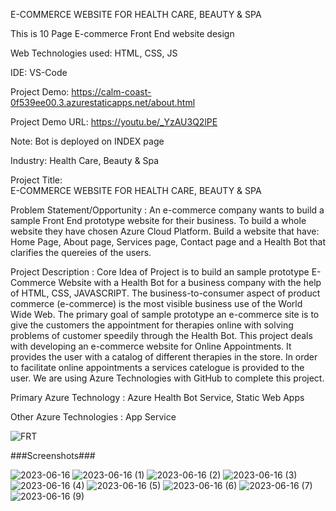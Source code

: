 E-COMMERCE WEBSITE FOR HEALTH CARE, BEAUTY & SPA


This is 10 Page E-commerce Front End website design

Web Technologies used: HTML, CSS, JS

IDE: VS-Code

Project Demo: https://calm-coast-0f539ee00.3.azurestaticapps.net/about.html

Project Demo URL: https://youtu.be/_YzAU3Q2lPE

Note: Bot is deployed on INDEX page

Industry: 
        Health Care, Beauty & Spa

Project Title:  
            E-COMMERCE WEBSITE FOR HEALTH CARE, BEAUTY & SPA

Problem Statement/Opportunity :
                                An e-commerce company wants to build a sample Front End prototype website for their business. To build a whole website they have chosen Azure Cloud Platform. Build a website that have: Home Page, About page, Services page, Contact page and a Health Bot that clarifies the quereies of the users.

Project Description :
                          Core Idea of Project is to build an sample prototype E-Commerce Website with a Health Bot for a business company with the help of HTML, CSS, JAVASCRIPT. The business-to-consumer aspect of product commerce (e-commerce) is the most visible business use of the World Wide Web. The primary goal of sample prototype an e-commerce site is to give the customers the appointment for therapies online with solving problems of customer speedily through the Health Bot. This project deals with developing an e-commerce website for Online Appointments. It provides the user with a catalog of different therapies in the store. In order to facilitate online appointments a services catelogue is provided to the user. We are using Azure Technologies with GitHub to complete this project.

Primary Azure Technology :
                          Azure Health Bot Service, Static Web Apps

Other Azure Technologies : App Service





![FRT](https://github.com/Srikar4123/Project4123/assets/133674582/4b599044-e1a2-4278-93a7-c211482f40ec)

###Screenshots###



![2023-06-16](https://github.com/Srikar4123/Project4123/assets/133674582/27ac9374-37aa-458a-a0e5-7f533e8cb0cf)
![2023-06-16 (1)](https://github.com/Srikar4123/Project4123/assets/133674582/23c502ed-a3ab-4e15-8447-5d00304585ad)
![2023-06-16 (2)](https://github.com/Srikar4123/Project4123/assets/133674582/d63a718e-2dfa-4438-98f4-48294c8c1978)
![2023-06-16 (3)](https://github.com/Srikar4123/Project4123/assets/133674582/2e369c89-6f6a-4fe8-9b45-4ba307580602)
![2023-06-16 (4)](https://github.com/Srikar4123/Project4123/assets/133674582/927bc89f-a96d-45fb-8dfc-c83bfeb3a968)
![2023-06-16 (5)](https://github.com/Srikar4123/Project4123/assets/133674582/69abfab3-0cbd-4b99-9530-233575cad3d4)
![2023-06-16 (6)](https://github.com/Srikar4123/Project4123/assets/133674582/aa57e333-e8c0-42b9-bbf4-052850096f5b)
![2023-06-16 (7)](https://github.com/Srikar4123/Project4123/assets/133674582/ae3b89d5-e10b-4a40-8bdd-c7e1bf11dfd9)
![2023-06-16 (9)](https://github.com/Srikar4123/Project4123/assets/133674582/2569b244-e76f-4da5-9ed5-c0323f78996d)
